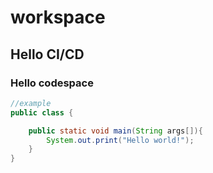 # workspace

## Hello CI/CD

### Hello codespace

```java
//example
public class {

    public static void main(String args[]){
        System.out.print("Hello world!");
    }
}

```

